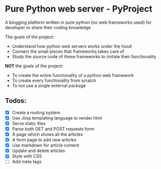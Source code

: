 # Pure Python web server - PyProject

A blogging platform written in pure python (no web frameworks used) for developer to share their coding knowledge

The goals of the project:

- Understand how python web servers works under the hood
- Connect the small pieces that frameworks takes care of
- Study the source code of these frameworks to imitate their functionality

**NOT** the goals of the project:

- To create the entire functionality of a python web framework
- To create every functionality from scratch
- To not use a single external package

## Todos:

- [x] Create a routing system
- [x] Use Jinja templating language to render html
- [x] Serve static files
- [x] Parse both GET and POST requests form
- [x] A page which shows all the articles
- [x] A form page to add new articles
- [x] Use markdown for article content
- [x] Update and delete articles
- [x] Style with CSS
- [ ] Add meta tags
